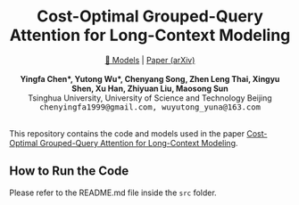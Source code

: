 <h1 align="center">Cost-Optimal Grouped-Query Attention for Long-Context Modeling</h1>

<div align="center">
  <a href="https://huggingface.co/collections/chen-yingfa/cost-optimal-gqa-models-68c685bab808768393c9aa39">🤗 Models</a> |
  <a href="https://arxiv.org/abs/2310.05963">Paper (arXiv)</a>
</div>
</br>

<div align="center">
  <span style="font-weight: bold;">Yingfa Chen*, Yutong Wu*, Chenyang Song, Zhen Leng Thai, Xingyu Shen, Xu Han, Zhiyuan Liu, Maosong Sun</span> </br>
  Tsinghua University, University of Science and Technology Beijing</br>
  <span style="font-family: monospace">chenyingfa1999@gmail.com, wuyutong_yuna@163.com</span> </br></br>
</div>

This repository contains the code and models used in the paper [Cost-Optimal Grouped-Query Attention for Long-Context Modeling](https://arxiv.org/abs/2503.09579).

## How to Run the Code

Please refer to the README.md file inside the `src` folder.
